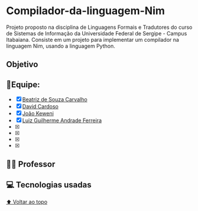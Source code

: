 # Compilador-da-linguagem-Nim
Projeto proposto na disciplina de  Linguagens Formais e Tradutores do curso de Sistemas de Informação da Universidade Federal de Sergipe - Campus Itabaiana. Consiste em um projeto para implementar um compilador na linguagem Nim, usando a linguagem Python. 


## Objetivo 

## 📖Equipe:
- [x] [Beatriz de Souza Carvalho]([(https://github.com/BeatrizSouz)])
- [x] [David Cardoso](URL_do_link)
- [X] [João Keweni](URL_do_link)
- [x] [Luiz Guilherme Andrade Ferreira](URL_do_link)
- [x] 
- [x] 
- [x] 
- [x] 

## 🧑‍🏫 Professor

## 💻 Tecnologias usadas
[⬆ Voltar ao topo](#Compilador-da-linguagem-Nim)<br>
